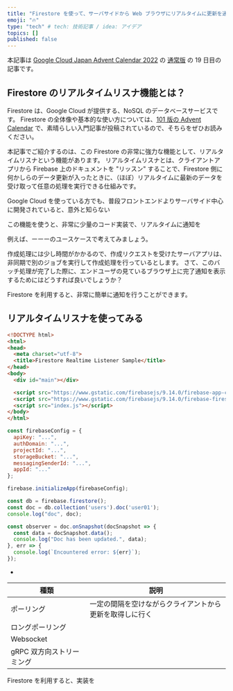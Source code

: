 ```yaml
---
title: "Firestore を使って、サーバサイドから Web ブラウザにリアルタイムに更新を通知する"
emoji: "🔥"
type: "tech" # tech: 技術記事 / idea: アイデア
topics: []
published: false
---
```


本記事は [Google Cloud Japan Advent Calendar 2022](https://zenn.dev/google_cloud_jp/articles/12bd83cd5b3370) の [通常版](https://zenn.dev/google_cloud_jp/articles/12bd83cd5b3370#%E9%80%9A%E5%B8%B8%E7%89%88) の 19 日目の記事です。


## Firestore のリアルタイムリスナ機能とは？

Firestore は、Google Cloud が提供する、NoSQL のデータベースサービスです。
Firestore の全体像や基本的な使い方については、[101 版の Advent Calendar]() で、素晴らしい入門記事が投稿されているので、そちらをぜひお読みください。

本記事でご紹介するのは、この Firestore の非常に強力な機能として、リアルタイムリスナという機能があります。
リアルタイムリスナとは、クライアントアプリから Firebase 上のドキュメントを "リッスン" することで、Firestore 側に何かしらのデータ更新が入ったときに、（ほぼ）リアルタイムに最新のデータを受け取って任意の処理を実行できる仕組みです。

Google Cloud を使っている方でも、普段フロントエンドよりサーバサイド中心に開発されていると、意外と知らない

この機能を使うと、非常に少量のコード実装で、リアルタイムに通知を

例えば、ーーーのユースケースで考えてみましょう。

作成処理には少し時間がかかるので、作成リクエストを受けたサーバアプリは、非同期で別のジョブを実行して作成処理を行っているとします。
さて、このバッチ処理が完了した際に、エンドユーザの見ているブラウザ上に完了通知を表示するためにはどうすれば良いでしょうか？

Firestore を利用すると、非常に簡単に通知を行うことができます。


## リアルタイムリスナを使ってみる

```html
<!DOCTYPE html>
<html>
<head>
  <meta charset="utf-8">
  <title>Firestore Realtime Listener Sample</title>
</head>
<body>
  <div id="main"></div>

  <script src="https://www.gstatic.com/firebasejs/9.14.0/firebase-app-compat.js"></script>
  <script src="https://www.gstatic.com/firebasejs/9.14.0/firebase-firestore-compat.js"></script>
  <script src="index.js"></script>
</body>
</html>
```

```javascript
const firebaseConfig = {
  apiKey: "...",
  authDomain: "...",
  projectId: "...",
  storageBucket: "...",
  messagingSenderId: "...",
  appId: "..."
};

firebase.initializeApp(firebaseConfig);

const db = firebase.firestore();
const doc = db.collection('users').doc('user01');
console.log("doc", doc);

const observer = doc.onSnapshot(docSnapshot => {
  const data = docSnapshot.data();
  console.log("Doc has been updated.", data);
}, err => {
  console.log(`Encountered error: ${err}`);
});
```





- 





|種類|説明|
|----|----|
|ポーリング|一定の間隔を空けながらクライアントから更新を取得しに行く|
|ロングポーリング||
|Websocket||
|gRPC 双方向ストリーミング||

Firestore を利用すると、実装を
